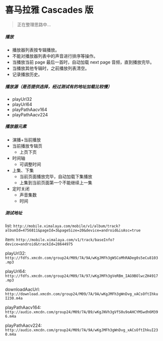 # 喜马拉雅 Cascades 版
> 正在整理思路中...

##### 播放
- 播放器列表按专辑播放。
- 不能对播放器列表中的声音进行排序等操作。
- 当播放当前 page 最后一首时，自动加载 next page 音频，直到播放完毕。
- 当播放其他专辑时，之前播放列表清空。
- 记录播放历史。

##### 播放源（是否提供选择，经过测试有的地址加载比较慢）
- playUrl32
- playUrl64
- playPathAacv164
- playPathAacv224

##### 播放器元素
- 演播+当前播放
- 当前播放专辑页
    - 上页下页
- 时间轴
    - 可调整时间
- 上集、下集
    - 当前页面播放完毕，自动加载下集播放
    - 上集到当前页面第一个不能继续上一集
- 定时关闭
    - 声音集数
    - 时间

##### 测试地址
list: `http://mobile.ximalaya.com/mobile/v1/album/track?albumId=4756811&pageId=3&pageSize=20&device=android&isAsc=true`

item: `http://mobile.ximalaya.com/v1/track/baseInfo?device=android&trackId=28644975`

playUrl32: `http://fdfs.xmcdn.com/group24/M09/7A/9A/wKgJMFh3gWSCoMhRADeg0s5eCu8103.mp3`

playUrl64: `http://fdfs.xmcdn.com/group24/M09/7A/97/wKgJMFh3gVeRBm_IAG9BOlwcZH4917.mp3`

downloadAacUrl: `http://download.xmcdn.com/group24/M09/7A/9A/wKgJMFh3gWnDvg_xACsOftIhkuI230.m4a`

playPathAacv164: `http://audio.xmcdn.com/group24/M09/7A/B9/wKgJNVh3gVfS0u9oAHCYMSwdh6M396.m4a`

playPathAacv224: `http://audio.xmcdn.com/group24/M09/7A/9A/wKgJMFh3gWnDvg_xACsOftIhkuI230.m4a`

